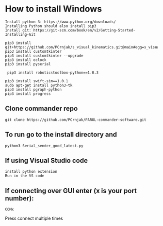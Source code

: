 # How to install Windows
    Install python 3: https://www.python.org/downloads/
    Installing Python should also install pip3
    Install git: https://git-scm.com/book/en/v2/Getting-Started-Installing-Git
    
    pip3 install git+https://github.com/PCrnjak/s_visual_kinematics.git@main#egg=s_visual_kinematics
    pip3 install customtkinter
    pip3 install customtkinter --upgrade
    pip3 install oclock
    pip3 install pyserial
    
     pip3 install roboticstoolbox-python==1.0.3
    
    pip3 install swift-sim==1.0.1
    sudo apt-get install python3-tk
    pip3 install pgraph-python
    pip3 install progress
  
## Clone commander repo
    git clone https://github.com/PCrnjak/PAROL-commander-software.git

## To run go to the install directory and
    python3 Serial_sender_good_latest.py

## If using Visual Studio code
    install python extension
    Run in the VS code

## If connecting over GUI enter (x is your port number):
    COMx 
Press connect multiple times
